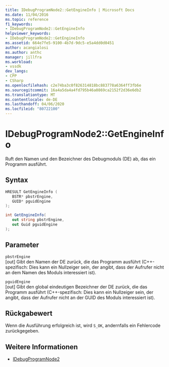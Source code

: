 ```yaml
---
title: IDebugProgramNode2::GetEngineInfo | Microsoft Docs
ms.date: 11/04/2016
ms.topic: reference
f1_keywords:
- IDebugProgramNode2::GetEngineInfo
helpviewer_keywords:
- IDebugProgramNode2::GetEngineInfo
ms.assetid: 664e7fe5-9100-4b7d-9dc5-e5a4dd0d0451
author: acangialosi
ms.author: anthc
manager: jillfra
ms.workload:
- vssdk
dev_langs:
- CPP
- CSharp
ms.openlocfilehash: c2e74ba3c0f826314818bc883778a6364ff3fb6e
ms.sourcegitcommit: 16a4a5da4a4fd795b46a0869ca2152f2d36e6db2
ms.translationtype: MT
ms.contentlocale: de-DE
ms.lasthandoff: 04/06/2020
ms.locfileid: "80722100"
---
```

# <a name="idebugprogramnode2getengineinfo"></a>IDebugProgramNode2::GetEngineInfo
Ruft den Namen und den Bezeichner des Debugmoduls (DE) ab, das ein Programm ausführt.

## <a name="syntax"></a>Syntax

```cpp
HRESULT GetEngineInfo ( 
   BSTR* pbstrEngine,
   GUID* pguidEngine
);
```

```csharp
int GetEngineInfo(
   out string pbstrEngine,
   out Guid pguidEngine
);
```

## <a name="parameters"></a>Parameter
`pbstrEngine`\
[out] Gibt den Namen der DE zurück, die das Programm ausführt (C++-spezifisch: Dies kann ein Nullzeiger sein, der angibt, dass der Aufrufer nicht an dem Namen des Moduls interessiert ist).

`pguidEngine`\
[out] Gibt den global eindeutigen Bezeichner der DE zurück, die das Programm ausführt (C++-spezifisch: Dies kann ein Nullzeiger sein, der angibt, dass der Aufrufer nicht an der GUID des Moduls interessiert ist).

## <a name="return-value"></a>Rückgabewert
 Wenn die Ausführung erfolgreich ist, wird `S_OK`, andernfalls ein Fehlercode zurückgegeben.

## <a name="see-also"></a>Weitere Informationen
- [IDebugProgramNode2](../../../extensibility/debugger/reference/idebugprogramnode2.md)
